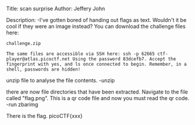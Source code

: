 Title: scan surprise
Author: Jeffery John

Description:
-I've gotten bored of handing out flags as text. Wouldn't it be cool if they were an image instead? You can download the challenge files here:

    challenge.zip

    The same files are accessible via SSH here: ssh -p 62665 ctf-player@atlas.picoctf.net Using the password 83dcefb7. Accept the fingerprint with yes, and ls once connected to begin. Remember, in a shell, passwords are hidden!

unzip file to analyse the file contents.
-unzip <file>

there are now file directories that have been extracted. Navigate to the file called "flag.png". This is a qr code file and now you must read the qr code.
-run zbarimg <file>

There is the flag. picoCTF{xxx}
